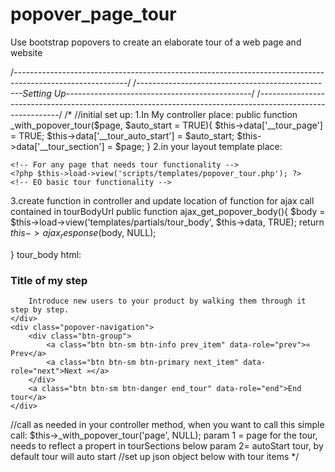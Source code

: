 # popover_page_tour
Use bootstrap popovers to create an elaborate tour of a web page and website




/*----------------------------------------------------------------------------------------------------------*/
/*-------------------------------------------------Setting Up----------------------------------------------*/
/*----------------------------------------------------------------------------------------------------------*/
/*
//initial set up:
1.In My controller place:
public function _with_popover_tour($page, $auto_start = TRUE){
    $this->data['__tour_page'] = TRUE;
    $this->data['__tour_auto_start'] = $auto_start;
    $this->data['__tour_section'] = $page;
}
2.in your layout template place:
<?php if(isset($__tour_page) && $__tour_page): ?>
    <!-- For any page that needs tour functionality -->
    <?php $this->load->view('scripts/templates/popover_tour.php'); ?>
    <!-- EO basic tour functionality -->
<?php endif; ?>
3.create function in controller and update location of function for ajax call contained in tourBodyUrl
public function ajax_get_popover_body(){
    $body = $this->load->view('templates/partials/tour_body', $this->data, TRUE);
    return $this->ajax_response($body, NULL);
    
} 
tour_body html:
<div class="popover tour-tour tour-tour-3 fade bottom in" role="tooltip" id="step-3" style="display: block;"> 
    <div class="arrow" style="left: 50%;"></div> 
    <h3 class="popover-title">Title of my step</h3> 
    <div class="popover-content">
        
        Introduce new users to your product by walking them through it step by step.
    </div> 
    <div class="popover-navigation"> 
        <div class="btn-group"> 
            <a class="btn btn-sm btn-info prev_item" data-role="prev">« Prev</a> 
            <a class="btn btn-sm btn-primary next_item" data-role="next">Next »</a>  
        </div> 
        <a class="btn btn-sm btn-danger end_tour" data-role="end">End tour</a> 
    </div> 
</div>
//call as needed
in your controller method, when you want to call this simple call:
$this->_with_popover_tour('page', NULL);
param 1 = page for the tour, needs to reflect a propert in tourSections below
param 2= autoStart tour, by default tour will auto start
//set up json object below with tour items
*/

